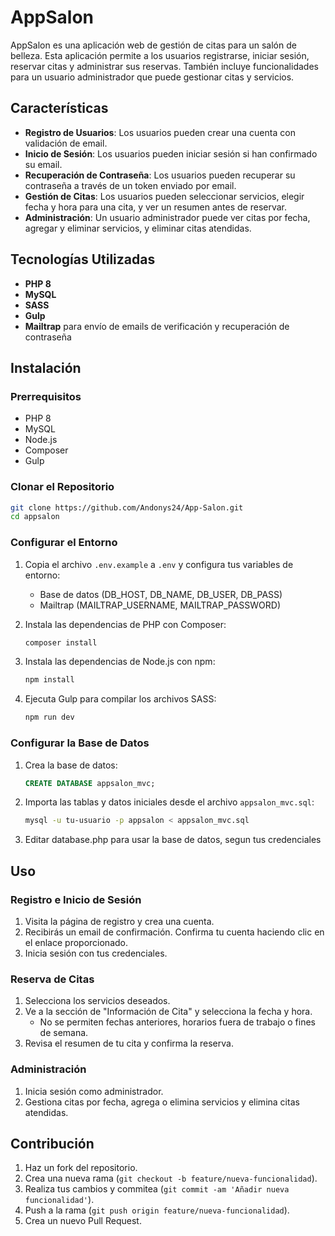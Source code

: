 # AppSalon

AppSalon es una aplicación web de gestión de citas para un salón de belleza. Esta aplicación permite a los usuarios registrarse, iniciar sesión, reservar citas y administrar sus reservas. También incluye funcionalidades para un usuario administrador que puede gestionar citas y servicios.

## Características

- **Registro de Usuarios**: Los usuarios pueden crear una cuenta con validación de email.
- **Inicio de Sesión**: Los usuarios pueden iniciar sesión si han confirmado su email.
- **Recuperación de Contraseña**: Los usuarios pueden recuperar su contraseña a través de un token enviado por email.
- **Gestión de Citas**: Los usuarios pueden seleccionar servicios, elegir fecha y hora para una cita, y ver un resumen antes de reservar.
- **Administración**: Un usuario administrador puede ver citas por fecha, agregar y eliminar servicios, y eliminar citas atendidas.

## Tecnologías Utilizadas

- **PHP 8**
- **MySQL**
- **SASS**
- **Gulp**
- **Mailtrap** para envío de emails de verificación y recuperación de contraseña

## Instalación

### Prerrequisitos

- PHP 8
- MySQL
- Node.js
- Composer
- Gulp

### Clonar el Repositorio

```bash
git clone https://github.com/Andonys24/App-Salon.git
cd appsalon
```

### Configurar el Entorno

1. Copia el archivo `.env.example` a `.env` y configura tus variables de entorno:
    - Base de datos (DB_HOST, DB_NAME, DB_USER, DB_PASS)
    - Mailtrap (MAILTRAP_USERNAME, MAILTRAP_PASSWORD)

2. Instala las dependencias de PHP con Composer:
    ```bash
    composer install
    ```

3. Instala las dependencias de Node.js con npm:
    ```bash
    npm install
    ```

4. Ejecuta Gulp para compilar los archivos SASS:
    ```bash
    npm run dev
    ```

### Configurar la Base de Datos

1. Crea la base de datos:
    ```sql
    CREATE DATABASE appsalon_mvc;
    ```

2. Importa las tablas y datos iniciales desde el archivo `appsalon_mvc.sql`:
    ```bash
    mysql -u tu-usuario -p appsalon < appsalon_mvc.sql
    ```
3. Editar database.php para usar la base de datos, segun tus credenciales
## Uso

### Registro e Inicio de Sesión

1. Visita la página de registro y crea una cuenta.
2. Recibirás un email de confirmación. Confirma tu cuenta haciendo clic en el enlace proporcionado.
3. Inicia sesión con tus credenciales.

### Reserva de Citas

1. Selecciona los servicios deseados.
2. Ve a la sección de "Información de Cita" y selecciona la fecha y hora.
    - No se permiten fechas anteriores, horarios fuera de trabajo o fines de semana.
3. Revisa el resumen de tu cita y confirma la reserva.

### Administración

1. Inicia sesión como administrador.
2. Gestiona citas por fecha, agrega o elimina servicios y elimina citas atendidas.

## Contribución

1. Haz un fork del repositorio.
2. Crea una nueva rama (`git checkout -b feature/nueva-funcionalidad`).
3. Realiza tus cambios y commitea (`git commit -am 'Añadir nueva funcionalidad'`).
4. Push a la rama (`git push origin feature/nueva-funcionalidad`).
5. Crea un nuevo Pull Request.
